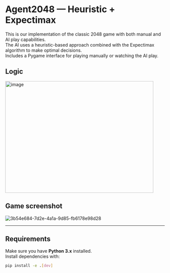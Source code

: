 # Agent2048 — Heuristic + Expectimax

This is our implementation of the classic 2048 game with both manual and AI play capabilities.  
The AI uses a heuristic-based approach combined with the Expectimax algorithm to make optimal decisions.  
Includes a Pygame interface for playing manually or watching the AI play.

## Logic 

<img width="468" height="353" alt="image" src="https://github.com/user-attachments/assets/81f46345-eec2-4c8c-8f14-ef72315dfeb6" />

## Game screenshot
![3b54e684-7d2e-4a1a-9d85-fb6178e98d28](https://github.com/user-attachments/assets/60fa2c47-945a-40c5-b70e-8ed167123d31)

---

## Requirements
Make sure you have **Python 3.x** installed.  
Install dependencies with:

```bash
pip install -e .[dev]
